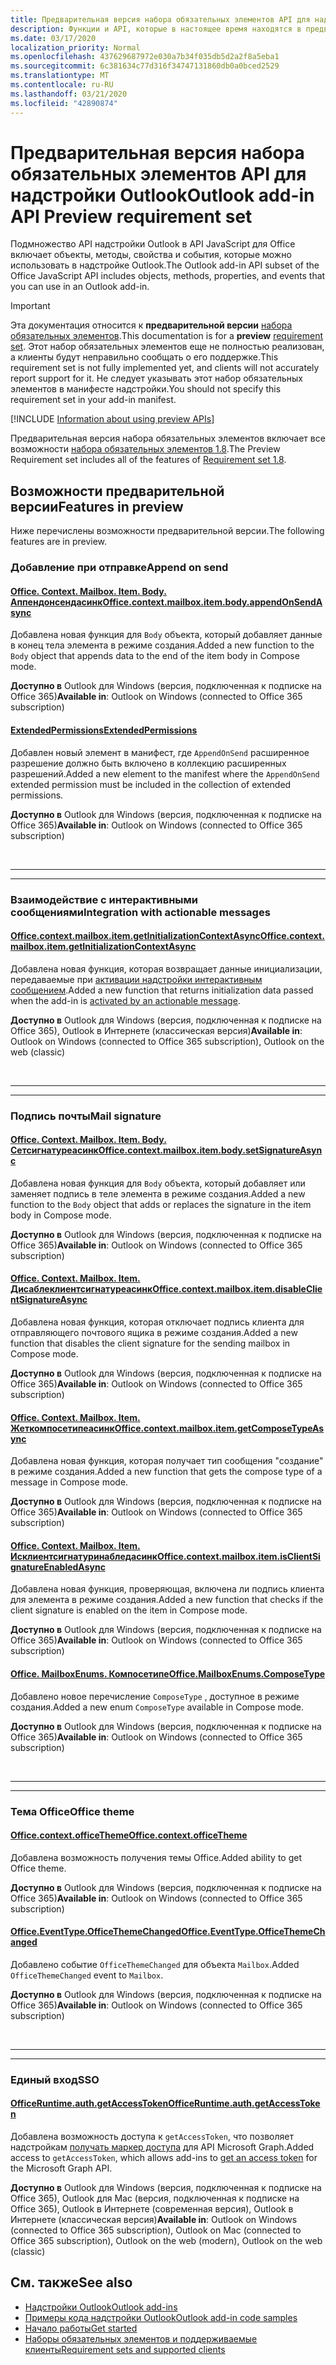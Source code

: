 ```yaml
---
title: Предварительная версия набора обязательных элементов API для надстройки Outlook
description: Функции и API, которые в настоящее время находятся в предварительной версии для надстроек Outlook и API JavaScript для Office.
ms.date: 03/17/2020
localization_priority: Normal
ms.openlocfilehash: 437629687972e030a7b34f035db5d2a2f8a5eba1
ms.sourcegitcommit: 6c381634c77d316f34747131860db0a0bced2529
ms.translationtype: MT
ms.contentlocale: ru-RU
ms.lasthandoff: 03/21/2020
ms.locfileid: "42890874"
---
```

# <a name="outlook-add-in-api-preview-requirement-set"></a><span data-ttu-id="d0d44-103">Предварительная версия набора обязательных элементов API для надстройки Outlook</span><span class="sxs-lookup"><span data-stu-id="d0d44-103">Outlook add-in API Preview requirement set</span></span>

<span data-ttu-id="d0d44-104">Подмножество API надстройки Outlook в API JavaScript для Office включает объекты, методы, свойства и события, которые можно использовать в надстройке Outlook.</span><span class="sxs-lookup"><span data-stu-id="d0d44-104">The Outlook add-in API subset of the Office JavaScript API includes objects, methods, properties, and events that you can use in an Outlook add-in.</span></span>

> [!IMPORTANT]
> <span data-ttu-id="d0d44-105">Эта документация относится к **предварительной версии** [набора обязательных элементов](../../requirement-sets/outlook-api-requirement-sets.md).</span><span class="sxs-lookup"><span data-stu-id="d0d44-105">This documentation is for a **preview** [requirement set](../../requirement-sets/outlook-api-requirement-sets.md).</span></span> <span data-ttu-id="d0d44-106">Этот набор обязательных элементов еще не полностью реализован, а клиенты будут неправильно сообщать о его поддержке.</span><span class="sxs-lookup"><span data-stu-id="d0d44-106">This requirement set is not fully implemented yet, and clients will not accurately report support for it.</span></span> <span data-ttu-id="d0d44-107">Не следует указывать этот набор обязательных элементов в манифесте надстройки.</span><span class="sxs-lookup"><span data-stu-id="d0d44-107">You should not specify this requirement set in your add-in manifest.</span></span>

[!INCLUDE [Information about using preview APIs](../../../includes/using-preview-apis-host.md)]

<span data-ttu-id="d0d44-108">Предварительная версия набора обязательных элементов включает все возможности [набора обязательных элементов 1.8](../requirement-set-1.8/outlook-requirement-set-1.8.md).</span><span class="sxs-lookup"><span data-stu-id="d0d44-108">The Preview Requirement set includes all of the features of [Requirement set 1.8](../requirement-set-1.8/outlook-requirement-set-1.8.md).</span></span>

## <a name="features-in-preview"></a><span data-ttu-id="d0d44-109">Возможности предварительной версии</span><span class="sxs-lookup"><span data-stu-id="d0d44-109">Features in preview</span></span>

<span data-ttu-id="d0d44-110">Ниже перечислены возможности предварительной версии.</span><span class="sxs-lookup"><span data-stu-id="d0d44-110">The following features are in preview.</span></span>

### <a name="append-on-send"></a><span data-ttu-id="d0d44-111">Добавление при отправке</span><span class="sxs-lookup"><span data-stu-id="d0d44-111">Append on send</span></span>

#### <a name="officecontextmailboxitembodyappendonsendasync"></a>[<span data-ttu-id="d0d44-112">Office. Context. Mailbox. Item. Body. Аппендонсендасинк</span><span class="sxs-lookup"><span data-stu-id="d0d44-112">Office.context.mailbox.item.body.appendOnSendAsync</span></span>](/javascript/api/outlook/office.body?view=outlook-js-preview#appendonsendasync-data--options--callback-)

<span data-ttu-id="d0d44-113">Добавлена новая функция для `Body` объекта, который добавляет данные в конец тела элемента в режиме создания.</span><span class="sxs-lookup"><span data-stu-id="d0d44-113">Added a new function to the `Body` object that appends data to the end of the item body in Compose mode.</span></span>

<span data-ttu-id="d0d44-114">**Доступно в** Outlook для Windows (версия, подключенная к подписке на Office 365)</span><span class="sxs-lookup"><span data-stu-id="d0d44-114">**Available in**: Outlook on Windows (connected to Office 365 subscription)</span></span>

#### <a name="extendedpermissions"></a>[<span data-ttu-id="d0d44-115">ExtendedPermissions</span><span class="sxs-lookup"><span data-stu-id="d0d44-115">ExtendedPermissions</span></span>](../../manifest/extendedpermissions.md)

<span data-ttu-id="d0d44-116">Добавлен новый элемент в манифест, где `AppendOnSend` расширенное разрешение должно быть включено в коллекцию расширенных разрешений.</span><span class="sxs-lookup"><span data-stu-id="d0d44-116">Added a new element to the manifest where the `AppendOnSend` extended permission must be included in the collection of extended permissions.</span></span>

<span data-ttu-id="d0d44-117">**Доступно в** Outlook для Windows (версия, подключенная к подписке на Office 365)</span><span class="sxs-lookup"><span data-stu-id="d0d44-117">**Available in**: Outlook on Windows (connected to Office 365 subscription)</span></span>

<br>

---

---

### <a name="integration-with-actionable-messages"></a><span data-ttu-id="d0d44-118">Взаимодействие с интерактивными сообщениями</span><span class="sxs-lookup"><span data-stu-id="d0d44-118">Integration with actionable messages</span></span>

#### <a name="officecontextmailboxitemgetinitializationcontextasync"></a>[<span data-ttu-id="d0d44-119">Office.context.mailbox.item.getInitializationContextAsync</span><span class="sxs-lookup"><span data-stu-id="d0d44-119">Office.context.mailbox.item.getInitializationContextAsync</span></span>](office.context.mailbox.item.md#methods)

<span data-ttu-id="d0d44-120">Добавлена новая функция, которая возвращает данные инициализации, передаваемые при [активации надстройки интерактивным сообщением](/outlook/actionable-messages/invoke-add-in-from-actionable-message).</span><span class="sxs-lookup"><span data-stu-id="d0d44-120">Added a new function that returns initialization data passed when the add-in is [activated by an actionable message](/outlook/actionable-messages/invoke-add-in-from-actionable-message).</span></span>

<span data-ttu-id="d0d44-121">**Доступно в** Outlook для Windows (версия, подключенная к подписке на Office 365), Outlook в Интернете (классическая версия)</span><span class="sxs-lookup"><span data-stu-id="d0d44-121">**Available in**: Outlook on Windows (connected to Office 365 subscription), Outlook on the web (classic)</span></span>

<br>

---

---

### <a name="mail-signature"></a><span data-ttu-id="d0d44-122">Подпись почты</span><span class="sxs-lookup"><span data-stu-id="d0d44-122">Mail signature</span></span>

#### <a name="officecontextmailboxitembodysetsignatureasync"></a>[<span data-ttu-id="d0d44-123">Office. Context. Mailbox. Item. Body. Сетсигнатуреасинк</span><span class="sxs-lookup"><span data-stu-id="d0d44-123">Office.context.mailbox.item.body.setSignatureAsync</span></span>](/javascript/api/outlook/office.body?view=outlook-js-preview#setsignatureasync-data--options--callback-)

<span data-ttu-id="d0d44-124">Добавлена новая функция для `Body` объекта, который добавляет или заменяет подпись в теле элемента в режиме создания.</span><span class="sxs-lookup"><span data-stu-id="d0d44-124">Added a new function to the `Body` object that adds or replaces the signature in the item body in Compose mode.</span></span>

<span data-ttu-id="d0d44-125">**Доступно в** Outlook для Windows (версия, подключенная к подписке на Office 365)</span><span class="sxs-lookup"><span data-stu-id="d0d44-125">**Available in**: Outlook on Windows (connected to Office 365 subscription)</span></span>

#### <a name="officecontextmailboxitemdisableclientsignatureasync"></a>[<span data-ttu-id="d0d44-126">Office. Context. Mailbox. Item. Дисаблеклиентсигнатуреасинк</span><span class="sxs-lookup"><span data-stu-id="d0d44-126">Office.context.mailbox.item.disableClientSignatureAsync</span></span>](office.context.mailbox.item.md#methods)

<span data-ttu-id="d0d44-127">Добавлена новая функция, которая отключает подпись клиента для отправляющего почтового ящика в режиме создания.</span><span class="sxs-lookup"><span data-stu-id="d0d44-127">Added a new function that disables the client signature for the sending mailbox in Compose mode.</span></span>

<span data-ttu-id="d0d44-128">**Доступно в** Outlook для Windows (версия, подключенная к подписке на Office 365)</span><span class="sxs-lookup"><span data-stu-id="d0d44-128">**Available in**: Outlook on Windows (connected to Office 365 subscription)</span></span>

#### <a name="officecontextmailboxitemgetcomposetypeasync"></a>[<span data-ttu-id="d0d44-129">Office. Context. Mailbox. Item. Жеткомпосетипеасинк</span><span class="sxs-lookup"><span data-stu-id="d0d44-129">Office.context.mailbox.item.getComposeTypeAsync</span></span>](/javascript/api/outlook/office.messagecompose?view=outlook-js-preview#getcomposetypeasync-options--callback-)

<span data-ttu-id="d0d44-130">Добавлена новая функция, которая получает тип сообщения "создание" в режиме создания.</span><span class="sxs-lookup"><span data-stu-id="d0d44-130">Added a new function that gets the compose type of a message in Compose mode.</span></span>

<span data-ttu-id="d0d44-131">**Доступно в** Outlook для Windows (версия, подключенная к подписке на Office 365)</span><span class="sxs-lookup"><span data-stu-id="d0d44-131">**Available in**: Outlook on Windows (connected to Office 365 subscription)</span></span>

#### <a name="officecontextmailboxitemisclientsignatureenabledasync"></a>[<span data-ttu-id="d0d44-132">Office. Context. Mailbox. Item. Исклиентсигнатуринабледасинк</span><span class="sxs-lookup"><span data-stu-id="d0d44-132">Office.context.mailbox.item.isClientSignatureEnabledAsync</span></span>](office.context.mailbox.item.md#methods)

<span data-ttu-id="d0d44-133">Добавлена новая функция, проверяющая, включена ли подпись клиента для элемента в режиме создания.</span><span class="sxs-lookup"><span data-stu-id="d0d44-133">Added a new function that checks if the client signature is enabled on the item in Compose mode.</span></span>

<span data-ttu-id="d0d44-134">**Доступно в** Outlook для Windows (версия, подключенная к подписке на Office 365)</span><span class="sxs-lookup"><span data-stu-id="d0d44-134">**Available in**: Outlook on Windows (connected to Office 365 subscription)</span></span>

#### <a name="officemailboxenumscomposetype"></a>[<span data-ttu-id="d0d44-135">Office. MailboxEnums. Компосетипе</span><span class="sxs-lookup"><span data-stu-id="d0d44-135">Office.MailboxEnums.ComposeType</span></span>](/javascript/api/outlook/office.mailboxenums.composetype?view=outlook-js-preview)

<span data-ttu-id="d0d44-136">Добавлено новое перечисление `ComposeType` , доступное в режиме создания.</span><span class="sxs-lookup"><span data-stu-id="d0d44-136">Added a new enum `ComposeType` available in Compose mode.</span></span>

<span data-ttu-id="d0d44-137">**Доступно в** Outlook для Windows (версия, подключенная к подписке на Office 365)</span><span class="sxs-lookup"><span data-stu-id="d0d44-137">**Available in**: Outlook on Windows (connected to Office 365 subscription)</span></span>

<br>

---

---

### <a name="office-theme"></a><span data-ttu-id="d0d44-138">Тема Office</span><span class="sxs-lookup"><span data-stu-id="d0d44-138">Office theme</span></span>

#### <a name="officecontextofficetheme"></a>[<span data-ttu-id="d0d44-139">Office.context.officeTheme</span><span class="sxs-lookup"><span data-stu-id="d0d44-139">Office.context.officeTheme</span></span>](/javascript/api/office/office.context#officetheme)

<span data-ttu-id="d0d44-140">Добавлена возможность получения темы Office.</span><span class="sxs-lookup"><span data-stu-id="d0d44-140">Added ability to get Office theme.</span></span>

<span data-ttu-id="d0d44-141">**Доступно в** Outlook для Windows (версия, подключенная к подписке на Office 365)</span><span class="sxs-lookup"><span data-stu-id="d0d44-141">**Available in**: Outlook on Windows (connected to Office 365 subscription)</span></span>

#### <a name="officeeventtypeofficethemechanged"></a>[<span data-ttu-id="d0d44-142">Office.EventType.OfficeThemeChanged</span><span class="sxs-lookup"><span data-stu-id="d0d44-142">Office.EventType.OfficeThemeChanged</span></span>](/javascript/api/office/office.eventtype)

<span data-ttu-id="d0d44-143">Добавлено событие `OfficeThemeChanged` для объекта `Mailbox`.</span><span class="sxs-lookup"><span data-stu-id="d0d44-143">Added `OfficeThemeChanged` event to `Mailbox`.</span></span>

<span data-ttu-id="d0d44-144">**Доступно в** Outlook для Windows (версия, подключенная к подписке на Office 365)</span><span class="sxs-lookup"><span data-stu-id="d0d44-144">**Available in**: Outlook on Windows (connected to Office 365 subscription)</span></span>

<br>

---

---

### <a name="sso"></a><span data-ttu-id="d0d44-145">Единый вход</span><span class="sxs-lookup"><span data-stu-id="d0d44-145">SSO</span></span>

#### <a name="officeruntimeauthgetaccesstoken"></a>[<span data-ttu-id="d0d44-146">OfficeRuntime.auth.getAccessToken</span><span class="sxs-lookup"><span data-stu-id="d0d44-146">OfficeRuntime.auth.getAccessToken</span></span>](../../../develop/sso-in-office-add-ins.md#sso-api-reference)

<span data-ttu-id="d0d44-147">Добавлена возможность доступа к `getAccessToken`, что позволяет надстройкам [получать маркер доступа](../../../outlook/authenticate-a-user-with-an-sso-token.md) для API Microsoft Graph.</span><span class="sxs-lookup"><span data-stu-id="d0d44-147">Added access to `getAccessToken`, which allows add-ins to [get an access token](../../../outlook/authenticate-a-user-with-an-sso-token.md) for the Microsoft Graph API.</span></span>

<span data-ttu-id="d0d44-148">**Доступно в** Outlook для Windows (версия, подключенная к подписке на Office 365), Outlook для Mac (версия, подключенная к подписке на Office 365), Outlook в Интернете (современная версия), Outlook в Интернете (классическая версия)</span><span class="sxs-lookup"><span data-stu-id="d0d44-148">**Available in**: Outlook on Windows (connected to Office 365 subscription), Outlook on Mac (connected to Office 365 subscription), Outlook on the web (modern), Outlook on the web (classic)</span></span>

## <a name="see-also"></a><span data-ttu-id="d0d44-149">См. также</span><span class="sxs-lookup"><span data-stu-id="d0d44-149">See also</span></span>

- [<span data-ttu-id="d0d44-150">Надстройки Outlook</span><span class="sxs-lookup"><span data-stu-id="d0d44-150">Outlook add-ins</span></span>](../../../outlook/outlook-add-ins-overview.md)
- [<span data-ttu-id="d0d44-151">Примеры кода надстройки Outlook</span><span class="sxs-lookup"><span data-stu-id="d0d44-151">Outlook add-in code samples</span></span>](https://developer.microsoft.com/outlook/gallery/?filterBy=Outlook,Samples,Add-ins)
- [<span data-ttu-id="d0d44-152">Начало работы</span><span class="sxs-lookup"><span data-stu-id="d0d44-152">Get started</span></span>](../../../quickstarts/outlook-quickstart.md)
- [<span data-ttu-id="d0d44-153">Наборы обязательных элементов и поддерживаемые клиенты</span><span class="sxs-lookup"><span data-stu-id="d0d44-153">Requirement sets and supported clients</span></span>](../../requirement-sets/outlook-api-requirement-sets.md)
